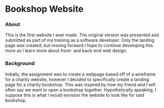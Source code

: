 # Bookshop Website
### About
This is the first website I ever made. The original version was presented and submitted as part of my training as a software developer. Only the landing page was created, but moving forward I hope to continue developing this more as I learn more about front- and back-end web design. 
### Background
Initially, the assignment was to create a webpage based off of a wireframe for a charity website, however I decided to specifically create a landing page for a charity bookshop. This was inspired by how my friend and I will often say we want to open a bookshop together. 
Hypothetically speaking, I suppose this is what I would envision the website to look like for said bookshop. 
